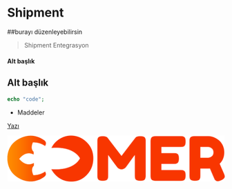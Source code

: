 # Shipment

##burayı düzenleyebilirsin

 > Shipment Entegrasyon
 
#### Alt başlık
## Alt başlık


```php
echo "code";
```

* Maddeler

[Yazı](backend.md)

![logo](assets/logo.png)
